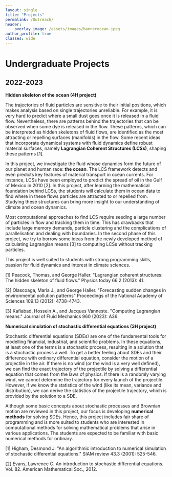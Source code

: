 ```yaml
---
layout: single
title: "Projects"
permalink: /Outreach/
header:
    overlay_image: /assets/images/bannerocean.jpeg
author_profile: true
classes: wide
---
```



# Undergraduate Projects

## 2022-2023

**Hidden skeleton of the ocean (4H project)**



The trajectories of fluid particles are sensitive to their initial positions,
which makes analysis based on single trajectories unreliable. For example, it is very hard to predict where a small dust goes once it is released in a fluid flow. Nevertheless,
there are patterns behind the trajectories that can be observed when some dye is released in the flow. These patterns, which can be interpreted as hidden skeletons of fluid flows, are identified as the most attracting or repelling surfaces (manifolds) in the flow. Some recent ideas that incorporate dynamical systems with fluid dynamics define robust material surfaces, namely **Lagrangian Coherent Structures (LCSs)**, shaping these patterns [1].

In this project, we investigate the fluid whose dynamics form the future of our planet and human race: **the ocean**. The LCS framework detects and even predicts key features of material transport in ocean currents. For instance, LCSs have been employed to predict the spread of oil in the Gulf of Mexico in 2010 [2]. In this project, after learning the mathematical foundation behind LCSs, the students will calculate them in ocean data to find where in these flows particles are attracted to or repelled from. Studying these structures can bring more insight to our understanding of climate and ocean dynamics. 

Most computational approaches to find LCS require seeding a large number of particles in flow and tracking them in time. This has drawbacks that include large memory demands, particle clustering and the complications of parallelisation and dealing with boundaries. In the second phase of this project, we try to borrow some ideas from the newly developed method of calculating Lagrangian means [3] to computing LCSs without tracking particles.

This project is well suited to students with strong programming skills, passion for fluid dynamics and interest in climate sciences.

[1] Peacock, Thomas, and George Haller. "Lagrangian coherent structures: The hidden skeleton of fluid flows." Physics today 66.2 (2013): 41.

[2] Olascoaga, María J., and George Haller. "Forecasting sudden changes in environmental pollution patterns" Proceedings of the National Academy of Sciences 109.13 (2012): 4738-4743.

[3] Kafiabad, Hossein A., and Jacques Vanneste. "Computing Lagrangian means." Journal of Fluid Mechanics 960 (2023): A36.


**Numerical simulation of stochastic differential equations (3H project)**

Stochastic differential equations (SDEs) are one of the fundamental tools for modelling financial, industrial, and scientific problems. In these equations, at least one of the terms is a stochastic process, resulting in a solution that is a stochastic process a well. To get a better feeling about SDEs and their difference with ordinary differential equation, consider the motion of a projectile in the air. If there is no wind (or the wind is a very well defined), we can find the exact trajectory of the projectile by solving a differential equation that comes from the laws of physics. If there is a randomly varying wind, we cannot determine the trajectory for every launch of the projectile. However, if we know the statistics of the wind (like its mean, variance and distribution), we can derive the statistics of the projectile trajectory, which is provided by the solution to a SDE. 

Although some basic concepts about stochastic processes and Brownian motion are reviewed in this project, our focus is developing **numerical methods** for solving SDEs. Hence, this project includes fair share of programming and is more suited to students who are interested in computational methods for solving mathematical problems that arise in various applications. The students are expected to be familiar with basic numerical methods for ordinary.

[1] Higham, Desmond J. "An algorithmic introduction to numerical simulation of stochastic differential equations." SIAM review 43.3 (2001): 525-546.

[2] Evans, Lawrence C. An introduction to stochastic differential equations. Vol. 82. American Mathematical Soc., 2012.